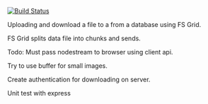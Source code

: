 
[![Build Status](https://drone.zoadesk.io/api/badges/mingsterism/microservice-fileupload-download/status.svg?ref=refs/heads/develop)](https://drone.zoadesk.io/mingsterism/microservice-fileupload-download)

Uploading and download a file to a from a database using FS Grid.


FS Grid splits data file into chunks and sends.

Todo: Must pass nodestream to browser using client api. 

Try to use buffer for small images.  

Create authentication for downloading on server.  

Unit test with express

